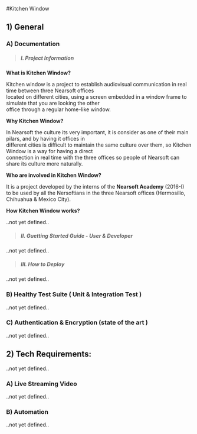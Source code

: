 #Kitchen Window

## 1) General

###  A) Documentation

>#####  I. Project Information

**What is Kitchen Window?**

Kitchen window is a project to establish audiovisual communication in real time between three Nearsoft offices   
located on different cities, using a screen embedded in a  window frame to simulate that you are looking the other   
office through a regular home-like window.

**Why Kitchen Window?**

In Nearsoft the culture its very important, it is consider as one of their main pilars, and by having it offices in   
different cities is difficult to maintain the same culture over them, so Kitchen Window is a way for having a direct  
connection in real time with the three offices so people of Nearsoft can share its culture more naturally. 

**Who are involved in Kitchen Window?**

It is a project developed by the interns of the **Nearsoft Academy** (2016-I)  
to be used by all the Nersoftians in the three Nearsoft offices (Hermosillo, Chihuahua & Mexico City).

**How Kitchen Window works?**

..not yet defined..


>#####  II. Guetting Started Guide - User & Developer

..not yet defined..

>#####  III. How to Deploy

..not yet defined..

### B) Healthy Test Suite ( Unit & Integration Test )

..not yet defined..

### C) Authentication & Encryption  (state of the art ) 

..not yet defined..

## 2) Tech Requirements:

..not yet defined..

### A) Live Streaming Video

..not yet defined..

### B) Automation

..not yet defined..










